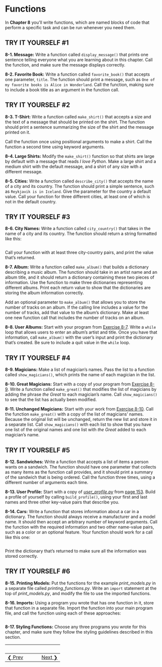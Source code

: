 # Functions 
In **Chapter 8** you’ll write functions, which are named blocks of code that perform a specific task and can be run whenever you need them.

TRY IT YOURSELF \#1
-------------------

<span id="ch8exe1"></span>**8-1. Message:** Write a function called `display_message()` that prints one sentence telling everyone what you are learning about in this chapter. Call the function, and make sure the message displays correctly.

<span id="ch8exe2"></span>**8-2. Favorite Book:** Write a function called `favorite_book()` that accepts one parameter, `title`. The function should print a message, such as `One of my favorite books is Alice in Wonderland`. Call the function,
making sure to include a book title as an argument in the function call.

TRY IT YOURSELF \#2
-------------------

<span id="ch8exe3"></span>**8-3. T-Shirt:** Write a function called `make_shirt()` that accepts a size and the text of a message that should be printed on the shirt. The function should print a sentence summarizing the size of the shirt and the message printed on it.

Call the function once using positional arguments to make a shirt. Call the function a second time using keyword arguments.

<span id="ch8exe4"></span>**8-4. Large Shirts:** Modify the `make_shirt()` function so that shirts are large by default with a message that reads *I love Python*. Make a large shirt and a medium shirt with the default message, and a shirt of any size with a different message.

<span id="ch8exe5"></span>**8-5. Cities:** Write a function called `describe_city()` that accepts the name of a city and its country. The function should print a simple sentence, such as `Reykjavik is in Iceland`. Give the parameter for the country a default value. Call your function for three different cities, at least one of which is not in the default country.

TRY IT YOURSELF \#3
-------------------

<span id="ch8exe6"></span>**8-6. City Names:** Write a function called `city_country()` that takes in the name of a city and its country. The function should return a string formatted like this:

``` python "Santiago, Chile"
```

Call your function with at least three city-country pairs, and print the value that’s returned.

<span id="ch8exe7"></span>**8-7. Album:** Write a function called `make_album()` that builds a dictionary describing a music album. The function should take in an artist name and an album title, and it should return a dictionary containing these two pieces of information. Use the function to make three dictionaries representing different albums. Print each return value to show that the dictionaries are storing the album information correctly.

Add an optional parameter to `make_album()` that allows you to store the number of tracks on an album. If the calling line includes a value for the number of tracks, add that value to the album’s dictionary. Make at least one new function call that includes the number of tracks on an album.

<span id="ch8exe8"></span>**8-8. User Albums:** Start with your program from [Exercise 8-7](#ch8exe7). Write a `while` loop that allows users to enter an album’s artist and title. Once you have that information, call `make_album()` with the user’s input and print the dictionary that’s created. Be sure to include a quit value in the `while` loop.

TRY IT YOURSELF \#4
-------------------

<span id="ch8exe9"></span>**8-9. Magicians:** Make a list of magician’s names. Pass the list to a function called `show_magicians()`, which prints the name of each magician in the list.

<span id="ch8exe10"></span>**8-10. Great Magicians:** Start with a copy of your program from [Exercise 8-9](#ch8exe9). Write a function called `make_great()` that modifies the list of magicians by adding the phrase *the Great* to each magician’s name. Call `show_magicians()` to see that the list has actually been modified.

<span id="ch8exe11"></span>**8-11. Unchanged Magicians:** Start with your work from [Exercise 8-10](#ch8exe10). Call the function `make_great()` with a copy of the list of magicians’ names. Because the original list will be unchanged, return the new list and store it in a separate list. Call `show_magicians()` with each list to show that you have one list of the original names and one list with *the Great* added to each magician’s name.

<span id="page_154"></span>

TRY IT YOURSELF \#5
-------------------

<span id="ch8exe12"></span>**8-12. Sandwiches:** Write a function that accepts a list of items a person wants on a sandwich. The function should have one parameter that collects as many items as the function call provides, and it should print a summary of the sandwich that is being ordered. Call the function three times, using a different number of arguments each time.

<span id="ch8exe13"></span>**8-13. User Profile:** Start with a copy of [*user_profile.py*](user_profile.py) from [page 153](#page_153). Build a profile of yourself by calling `build_profile()`, using your first and last names and three other key-value pairs that describe you.

<span id="ch8exe14"></span>**8-14. Cars:** Write a function that stores information about a car in a dictionary. The function should always receive a manufacturer and a model name. It should then accept an arbitrary number of keyword arguments. Call the function with the required information and two other name-value pairs, such as a color or an optional feature. Your function should work for a call like this one:

``` python car = make_car('subaru', 'outback', color='blue', tow_package=True)
```

Print the dictionary that’s returned to make sure all the information was stored correctly.

<span id="page_159"></span>

TRY IT YOURSELF \#6
-------------------

<span id="ch8exe15"></span>**8-15. Printing Models:** Put the functions for the example *print_models.py* in a separate file called *printing_functions.py*. Write an `import` statement at the top of *print_models.py*, and modify the file to use the imported functions.

<span id="ch8exe16"></span>**8-16. Imports:** Using a program you wrote that has one function in it, store that function in a separate file.
Import the function into your main program file, and call the function using each of these approaches:

``` python import module_name from module_name import function_name from module_name import function_name as fn import module_name as mn from module_name import *
```

<span id="ch8exe17"></span>**8-17. Styling Functions:** Choose any three programs you wrote for this chapter, and make sure they follow the styling guidelines described in this section.


&nbsp; | &nbsp; | &nbsp; | &nbsp;
----|----|----|----
[&#10094; Prev](../pcc-chapter-07)| &nbsp; | &nbsp; | &nbsp;[Next &#10095;](../pcc-chapter-09)
